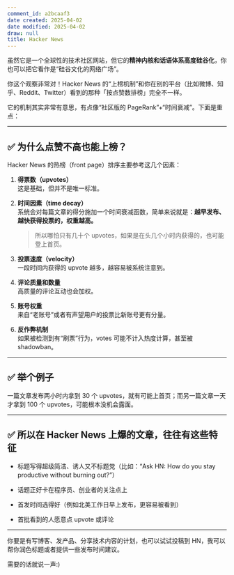 ```yaml
---
comment_id: a2bcaaf3
date created: 2025-04-02
date modified: 2025-04-02
draw: null
title: Hacker News
---
```

虽然它是一个全球性的技术社区网站，但它的**精神内核和话语体系高度硅谷化**，你也可以把它看作是“硅谷文化的网络广场”。

你这个观察非常对！Hacker News 的“上榜机制”和你在别的平台（比如微博、知乎、Reddit、Twitter）看到的那种「按点赞数排榜」完全不一样。

它的机制其实非常有意思，有点像“社区版的 PageRank”+“时间衰减”。下面是重点：

---

## ✅ 为什么点赞不高也能上榜？

Hacker News 的热榜（front page）排序主要参考这几个因素：

1. **得票数（upvotes）**  
    这是基础，但并不是唯一标准。
    
2. **时间因素（time decay）**  
    系统会对每篇文章的得分施加一个时间衰减函数，简单来说就是：**越早发布、越快获得投票的，权重越高。**
    
    > 所以哪怕只有几十个 upvotes，如果是在头几个小时内获得的，也可能登上首页。
    
3. **投票速度（velocity）**  
    一段时间内获得的 upvote 越多，越容易被系统注意到。
    
4. **评论质量和数量**  
    高质量的评论互动也会加权。
    
5. **账号权重**  
    来自“老账号”或者有声望用户的投票比新账号更有分量。
    
6. **反作弊机制**  
    如果被检测到有“刷票”行为，votes 可能不计入热度计算，甚至被 shadowban。
    

---

## ✅ 举个例子

一篇文章发布两小时内拿到 30 个 upvotes，就有可能上首页；而另一篇文章一天才拿到 100 个 upvotes，可能根本没机会露面。

---

## ✅ 所以在 Hacker News 上爆的文章，往往有这些特征

- 标题写得超级简洁、诱人又不标题党（比如：“Ask HN: How do you stay productive without burning out?”）
    
- 话题正好卡在程序员、创业者的关注点上
    
- 首发时间选得好（例如北美工作日早上发布，更容易被看到）
    
- 首批看到的人愿意点 upvote 或评论
    

---

你要是有写博客、发产品、分享技术内容的计划，也可以试试投稿到 HN，我可以帮你润色标题或者提供一些发布时间建议。

需要的话就说一声:)
